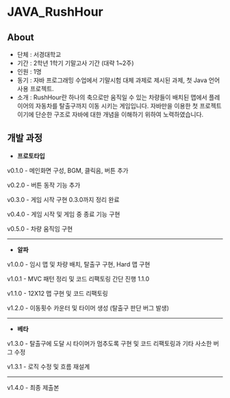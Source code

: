 # JAVA_RushHour

## About
* 단체 : 서경대학교
* 기간 : 2학년 1학기 기말고사 기간 (대략 1~2주)
* 인원 : 1명
* 동기 : 자바 프로그래밍 수업에서 기말시험 대체 과제로 제시된 과제, 첫 Java 언어 사용 프로젝트.
* 소개 :
RushHour란 하나의 축으로만 움직일 수 있는 차량들이 배치된 맵에서 플레이어의 자동차를 탈출구까지 이동 시키는 게임입니다.
자바만을 이용한 첫 프로젝트 이기에 단순한 구조로 자바에 대한 개념을 이해하기 위하여 노력하였습니다.

## 개발 과정
+ **프로토타입**

v0.1.0 - 메인화면 구성, BGM, 클릭음, 버튼 추가

v0.2.0 - 버튼 동작 기능 추가

v0.3.0 - 게임 시작 구현 0.3.0까지 정리 완료

v0.4.0 - 게임 시작 및 게임 중 종료 기능 구현

v0.5.0 - 차량 움직임 구현

---
+ **알파**

v1.0.0 - 임시 맵 및 차량 배치, 탈출구 구현, Hard 맵 구현

v1.0.1 - MVC 패턴 정리 및 코드 리팩토링 간단 진행 1.1.0

v1.1.0 - 12X12 맵 구현 및 코드 리팩토링

v1.2.0 - 이동횟수 카운터 및 타이머 생성 (탈출구 판단 버그 발생)

---
+ **베타**

v1.3.0 - 탈출구에 도달 시 타이머가 멈추도록 구현 및 코드 리팩토링과 기타 사소한 버그 수정

v1.3.1 - 로직 수정 및 흐름 재설계

---
v1.4.0 - 최종 제출본
